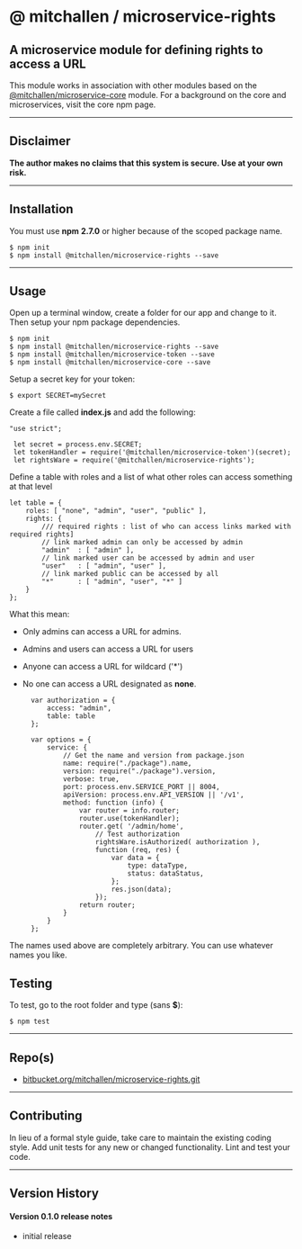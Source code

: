 @ mitchallen / microservice-rights
==================================

A microservice module for defining rights to access a URL
---------------------------------------------------------
This module works in association with other modules based on the [@mitchallen/microservice-core](https://www.npmjs.com/package/@mitchallen/microservice-core) module. For a background on the core and microservices, visit the core npm page.

* * * 

## Disclaimer

__The author makes no claims that this system is secure. Use at your own risk.__

* * *

## Installation

You must use __npm__ __2.7.0__ or higher because of the scoped package name.

    $ npm init
    $ npm install @mitchallen/microservice-rights --save
  
* * *

## Usage

Open up a terminal window, create a folder for our app and change to it.  Then setup your npm package dependencies.

    $ npm init
    $ npm install @mitchallen/microservice-rights --save
    $ npm install @mitchallen/microservice-token --save
    $ npm install @mitchallen/microservice-core --save
    
Setup a secret key for your token:

    $ export SECRET=mySecret

Create a file called __index.js__ and add the following:

	"use strict";

     let secret = process.env.SECRET;
     let tokenHandler = require('@mitchallen/microservice-token')(secret);
     let rightsWare = require('@mitchallen/microservice-rights');

Define a table with roles and a list of what other roles can access something at that level

    let table = {
        roles: [ "none", "admin", "user", "public" ],
        rights: {
            /// required rights : list of who can access links marked with required rights]
            // link marked admin can only be accessed by admin
            "admin"  : [ "admin" ], 
            // link marked user can be accessed by admin and user
            "user"   : [ "admin", "user" ], 
            // link marked public can be accessed by all
            "*"      : [ "admin", "user", "*" ]    
        }
    };
    
What this mean:

* Only admins can access a URL for admins. 
* Admins and users can access a URL for users
* Anyone can access a URL for wildcard ('*') 
* No one can access a URL designated as __none__.

        var authorization = {
            access: "admin",
      		table: table
    	};

	    var options = {
      		service: {
                // Get the name and version from package.json
                name: require("./package").name,
                version: require("./package").version,
                verbose: true,
                port: process.env.SERVICE_PORT || 8004,
                apiVersion: process.env.API_VERSION || '/v1',
                method: function (info) {
                    var router = info.router;
                    router.use(tokenHandler);
                    router.get( '/admin/home', 
                        // Test authorization
                        rightsWare.isAuthorized( authorization ),
                        function (req, res) {
                            var data = {
                                type: dataType,
                                status: dataStatus,
                            };
                            res.json(data);
                        });
                    return router;
                }
            }
        };

The names used above are completely arbitrary. You can use whatever names you like.

## Testing

To test, go to the root folder and type (sans __$__):

    $ npm test
   
* * *
 
## Repo(s)

* [bitbucket.org/mitchallen/microservice-rights.git](https://bitbucket.org/mitchallen/microservice-rights.git)

* * *

## Contributing

In lieu of a formal style guide, take care to maintain the existing coding style.
Add unit tests for any new or changed functionality. Lint and test your code.

* * *

## Version History

#### Version 0.1.0 release notes

* initial release
